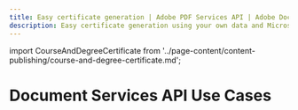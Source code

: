 ```yaml
---
title: Easy certificate generation | Adobe PDF Services API | Adobe Document Services
description: Easy certificate generation using your own data and Microsoft Word templates. Our PDF Services API helps you create, convert, OCR PDFs and more. Free 6-month trial. Learn more today.
---
```



import CourseAndDegreeCertificate from '../page-content/content-publishing/course-and-degree-certificate.md';


<Hero slots="heading" variant="fullwidth" theme="dark"  customLayout className="herobgImage Hero-Banner"/>

# Document Services API Use Cases


<MenuWrapperComponent  menuItem= 'subMenuPages'  slots="content"  repeat="1" theme="lightest" className="Course-and-Degree-Certificate"/>

<CourseAndDegreeCertificate />
